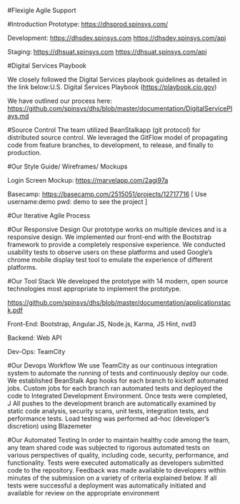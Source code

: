#Flexigle Agile Support

#Introduction
Prototype: https://dhsprod.spinsys.com/

Development: https://dhsdev.spinsys.com
             https://dhsdev.spinsys.com/api
             
Staging: https://dhsuat.spinsys.com
             https://dhsuat.spinsys.com/api
             
#Digital Services Playbook

We closely followed the Digital Services playbook guidelines as detailed in the link below:U.S. Digital Services Playbook (https://playbook.cio.gov)

We have outlined our process here:
https://github.com/spinsys/dhs/blob/master/documentation/DigitalServicePlays.md

#Source Control
The team utilized BeanStalkapp (git protocol) for distributed source control. We leveraged the GitFlow model of propagating code from feature branches, to development, to release, and finally to production. 

#Our Style Guide/ Wireframes/ Mockups

Login Screen Mockup:
https://marvelapp.com/2agi97a

Basecamp: https://basecamp.com/2515051/projects/12717716   [ Use username:demo pwd: demo to see the project ]

#Our Iterative Agile Process

#Our Responsive Design
Our prototype works on multiple devices and is a responsive design. We implemented our front-end with the Bootstrap framework to provide a completely responsive experience. We conducted usability tests to observe users on these platforms and used Google’s chrome mobile display test tool to emulate the experience of different platforms.

#Our Tool Stack
We developed the prototype with 14 modern, open source technologies most appropriate to implement the prototype.

https://github.com/spinsys/dhs/blob/master/documentation/applicationstack.pdf

Front-End: Bootstrap, Angular.JS, Node.js, Karma, JS Hint, nvd3

Backend: Web API

Dev-Ops: TeamCity

#Our Devops Workflow
We use TeamCity as our continuous integration system to automate the running of tests and continuously deploy our code. We established BeanStalk App hooks for each branch to kickoff automated jobs. Custom jobs for each branch ran automated tests and deployed the code to Integrated Development Environment. Once tests were completed, J All pushes to the development branch are automatically examined by static code analysis, security scans, unit tests, integration tests, and performance tests. Load testing was performed ad-hoc (developer’s discretion) using Blazemeter


#Our Automated Testing
In order to maintain healthy code among the team, any team shared code was subjected to rigorous automated tests on various perspectives of quality, including code, security, performance, and functionality. Tests were executed automatically as developers submitted code to the repository. Feedback was made available to developers within minutes of the submission on a variety of criteria explained below. If all tests were successful a deployment was automatically initiated and available for review on the appropriate environment
